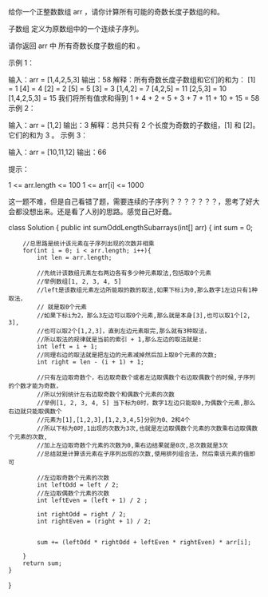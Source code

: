 给你一个正整数数组 arr ，请你计算所有可能的奇数长度子数组的和。

子数组 定义为原数组中的一个连续子序列。

请你返回 arr 中 所有奇数长度子数组的和 。

示例 1：

输入：arr = [1,4,2,5,3]
输出：58
解释：所有奇数长度子数组和它们的和为：
[1] = 1
[4] = 4
[2] = 2
[5] = 5
[3] = 3
[1,4,2] = 7
[4,2,5] = 11
[2,5,3] = 10
[1,4,2,5,3] = 15
我们将所有值求和得到 1 + 4 + 2 + 5 + 3 + 7 + 11 + 10 + 15 = 58
示例 2：

输入：arr = [1,2]
输出：3
解释：总共只有 2 个长度为奇数的子数组，[1] 和 [2]。它们的和为 3 。
示例 3：

输入：arr = [10,11,12]
输出：66
 

提示：

1 <= arr.length <= 100
1 <= arr[i] <= 1000

这一题不难，但是自己看错了题，需要连续的子序列？？？？？？？，思考了好大会都没想出来。还是看了人别的思路。感觉自己好蠢。

class Solution {
    public int sumOddLengthSubarrays(int[] arr) {
        int sum = 0;

        //总思路是统计该元素在子序列出现的次数并相乘
        for(int i = 0; i < arr.length; i++){
            int len = arr.length;

            //先统计该数组元素左右两边各有多少种元素取法,包括取0个元素
            //举例数组[1, 2, 3, 4, 5]
            //left是该数组元素左边所能取的数的取法,如果下标i为0,那么数字1左边只有1种取法，
            // 就是取0个元素
            //如果下标i为2，那么3左边可以取0个元素,那么就是本身[3],也可以取1个[2, 3],
            //也可以取2个[1,2,3]，直到左边元素取完,那么就有3种取法，
            //所以取法的规律就是当前的索引 + 1,那么左边的取法就是:
            int left = i + 1;
            //同理右边的取法就是把左边的元素减掉然后加上取0个元素的次数;
            int right = len - (i + 1) + 1;

            //只有左边取奇数个，右边取奇数个或者左边取偶数个右边取偶数个的时候,子序列的个数才能为奇数，
            //所以分别统计左右边取奇数个和偶数个元素的次数
            //举例[1, 2, 3, 4, 5] 当下标为0时，数字1左边只能取0,为偶数个元素,那么右边就只能取偶数个
            //元素为[1],[1,2,3],[1,2,3,4,5]分别为0、2和4个
            //所以下标为0时,1出现的次数为3次,也就是左边取偶数个元素的次数乘右边取偶数个元素的次数,
            //加上左边取奇数个元素的次数为0,乘右边结果就是0次,总次数就是3次
            //总结就是计算该元素在子序列出现的次数,使用排列组合法，然后乘该元素的值即可

            //左边取奇数个元素的次数
            int leftOdd = left / 2;
            //左边取偶数个元素的次数
            int leftEven = (left + 1) / 2 ;

            int rightOdd = right / 2;
            int rightEven = (right + 1) / 2;

            
            sum += (leftOdd * rightOdd + leftEven * rightEven) * arr[i];

        }
        return sum;
    }

}




